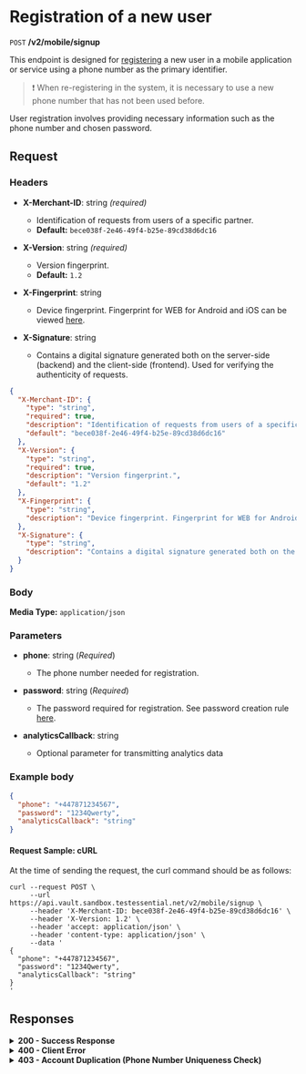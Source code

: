 # Registration of a new user

`POST` **/v2/mobile/signup**

This endpoint is designed for [registering](https://github.com/crypterium-com/api-vault.wiki.git) a new user in a mobile application or service using a phone number as the primary identifier.

> ❗️ When re-registering in the system, it is necessary to use a new phone number that has not been used before.

User registration involves providing necessary information such as the phone number and chosen password.

## Request

### Headers

- **X-Merchant-ID**: string *(required)*
  - Identification of requests from users of a specific partner.
  - **Default:** `bece038f-2e46-49f4-b25e-89cd38d6dc16`

- **X-Version**: string *(required)*
  - Version fingerprint.
  - **Default:** `1.2`

- **X-Fingerprint**: string
  - Device fingerprint. Fingerprint for WEB for Android and iOS can be viewed [here](https://github.com/crypterium-com/api-vault.wiki.git).

- **X-Signature**: string
  - Contains a digital signature generated both on the server-side (backend) and the client-side (frontend). Used for verifying the authenticity of requests.


```json 
{
  "X-Merchant-ID": {
    "type": "string",
    "required": true,
    "description": "Identification of requests from users of a specific partner.",
    "default": "bece038f-2e46-49f4-b25e-89cd38d6dc16"
  },
  "X-Version": {
    "type": "string",
    "required": true,
    "description": "Version fingerprint.",
    "default": "1.2"
  },
  "X-Fingerprint": {
    "type": "string",
    "description": "Device fingerprint. Fingerprint for WEB for Android and iOS can be viewed [here](https://github.com/crypterium-com/api-vault.wiki.git)."
  },
  "X-Signature": {
    "type": "string",
    "description": "Contains a digital signature generated both on the server-side (backend) and the client-side (frontend). Used for verifying the authenticity of requests."
  }
}
```

### Body

**Media Type:** `application/json`

### Parameters

- **phone**: string (*Required*)
  - The phone number needed for registration.

- **password**: string (*Required*)
  - The password required for registration. See password creation rule [here](link_to_rule).

- **analyticsCallback**: string 
  - Optional parameter for transmitting analytics data
  
### **Example body**

```json 
{
  "phone": "+447871234567",
  "password": "1234Qwerty",
  "analyticsCallback": "string"
}
```

#### **Request Sample: cURL**

At the time of sending the request, the curl command should be as follows:

```curl cURL
curl --request POST \
     --url https://api.vault.sandbox.testessential.net/v2/mobile/signup \
     --header 'X-Merchant-ID: bece038f-2e46-49f4-b25e-89cd38d6dc16' \
     --header 'X-Version: 1.2' \
     --header 'accept: application/json' \
     --header 'content-type: application/json' \
     --data '
{
  "phone": "+447871234567",
  "password": "1234Qwerty",
  "analyticsCallback": "string"
}
'
```

## Responses

<details>
<summary><strong>200 - Success Response</strong></summary>
  
The response status code indicates that the request was successfully processed.
  
**Media type:** `application/json`
  
- **result:** string
  - Provides information about the outcome of the registration operation.
  
**Responses example**
```json
{
  "result": "ok"
}
```
</details>

<details>
<summary><strong>400 - Client Error</strong></summary>

The response status code indicates that the requested page was not found on the server.
  
**Media type:** `application/json`

  
- **message:** string
  - Message displayed to the user.
  
- **field:** string
  - Specifies the field in the request that caused the error.
  
- **errorId:** integer
  - Identifier of the error.
  
- **systemId:** string
  - Identifier of the component.
  
- **originalMessage:** string
  - The original error message.
  
- **errorStackTrace:** string
  - The place where the error occurred in the code.
  
- **data:** object
  - Additional data related to the error, structured as key-value pairs.
    - **additionalProp1:** object
    - **additionalProp2:** object
    - **additionalProp3:** object
  
- **error:** string
  - Identifier of the error.

    
**Responses example**

```json
{
  "error": "COMMON",
  "errorId": 0,
  "message": "Sorry for inconvenience. We're fixing the issue. If you have urgent questions, contact support",
  "systemId": "core"
}
```

</details>

<details>
<summary><strong>403 - Account Duplication (Phone Number Uniqueness Check)</strong></summary>
  
Errors related to account duplication and phone number uniqueness check.
 
If a user attempts to register with a phone number already in the database, they will not receive an error message during the waiting period for SMS confirmation. This is a security measure to prevent unauthorized access to accounts.
</details>

